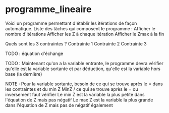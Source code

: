 # programme_lineaire

Voici un programme permettant d'établir les itérations de façon automatique.
Liste des tâches qui composent le programme :
    Afficher le nombre d'itérations
    Afficher les Z à chaque itération
    Afficher le Zmax à la fin

Quels sont les 3 contraintes ?
    Contrainte 1
    Contrainte 2
    Contrainte 3

TODO : équation d'échange

TODO : Maintenant qu'on a la variable entrante, le programme devra vérifier qu'elle est la variable sortante et par déduction, qu'elle est la variable hors base (la dernière)

NOTE :
    Pour la variable sortante, besoin de ce qui se trouve après le = dans les contraintes et du min Z
        MinZ / ce qui se trouve après le = ou inversement faut vérifier
        Le min Z est la variable la plus petite dans l'équation de Z mais pas négatif
        Le max Z est la variable la plus grande dans l'équation de Z mais pas de négatif également